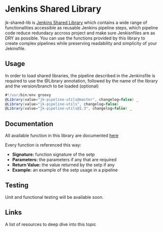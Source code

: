# Jenkins Shared Library
jk-shared-lib is [Jenkins Shared Library](https://jenkins.io/doc/book/pipeline/shared-libraries/) which contains a wide range of functionalities accessible as reusable Jenkins pipeline steps, which pipeline code reduce redundacy accross project and make sure Jenkisnfiles are as DRY as possible. You can use the functions provided by this library to create complex pipelines while preserving readability and simplicity of your Jekinsfile.


## Usage

In order to load shared libraries, the pipeline described in the Jenkinsfile is required to use the @Library annotation, followed by the name of the library and the version/branch to be loaded (optional)

```groovy
#!/usr/bin/env groovy
@Library(value="jk-pipeline-utils@master", changelog=false) _
@Library(value="jk-pipeline-utils", changelog=false) _
@Library(value="jk-pipeline-utils@1.3", changelog=false) _
```

## Documentation
All available function in this library are documented [here](doc/stepsdoc.rst)

Every function is referenced this way:
 - **Signature:** function signature of the setp
 - **Parameters:** the parameters if any that are required
 - **Return Value:** the value returned by the setp if any
 - **Example:** an example of the setp usage in a pipeline

## Testing 
Unit and functional testing will be available soon.


## Links
A list of resources to deep dive into this topic
